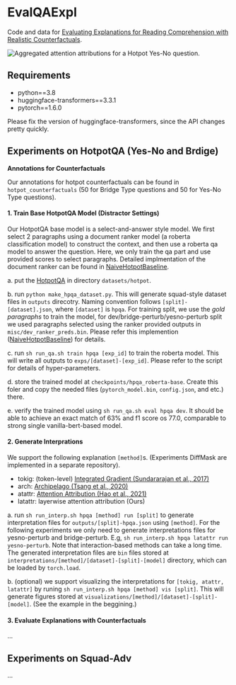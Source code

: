 # EvalQAExpl
Code and data for [Evaluating Explanations for Reading Comprehension with Realistic Counterfactuals](https://arxiv.org/pdf/2104.04515.pdf).

![Aggregated attention attributions for a Hotpot Yes-No question.](https://github.com/xiye17/EvalQAExpl/docs/example_latattr.jpg)

## Requirements
* python==3.8
* huggingface-transformers==3.3.1
* pytorch==1.6.0

Please fix the version of huggingface-transformers, since the API changes pretty quickly.


## Experiments on HotpotQA (Yes-No and Brdige)

**Annotations for Counterfactuals**

Our annotations for hotpot counterfactuals can be found in `hotpot_counterfactuals` (50 for Bridge Type questions and 50 for Yes-No Type questions).

#### 1. Train Base HotpotQA Model (Distractor Settings)
Our HotpotQA base model is a select-and-answer style model. We first select 2 paragraphs using a document ranker model (a roberta classification model) to construct the context, and then use a roberta qa model to answer the question. Here, we only train the qa part and use provided scores to select paragraphs.  Detailed implmentation of the document ranker can be found in [NaiveHotpotBaseline](https://github.com/xiye17/NaiveHotpotBaseline).

a. put the [HotpotQA](https://hotpotqa.github.io/) in directory `datasets/hotpot`.

b. run `python make_hpqa_dataset.py`. This will generate squad-style dataset files in `outputs` direcotry. Naming convention follows `[split]-[dataset].json`, where `[dataset]` is `hpqa`. For training split, we use the *gold paragraphs* to train the model, for dev/bridge-perturb/yesno-perturb split we used paragraphs selected using the ranker provided outputs in `misc/dev_ranker_preds.bin`. Please refer this implemention ([NaiveHotpotBaseline](https://github.com/xiye17/NaiveHotpotBaseline)) for details.

c. run `sh run_qa.sh train hpqa [exp_id]` to train the roberta model. This will write all outputs to `exps/[dataset]-[exp_id]`. Please refer to the script for details of hyper-parameters.

d. store the trained model at `checkpoints/hpqa_roberta-base`. Create this foler and copy the needed files (`pytorch_model.bin`, `config.json`, and etc.) there.

e. verify the trained model using `sh run_qa.sh eval hpqa dev`. It should be able to achieve an exact match of 63% and f1 score os 77.0, comparable to strong single vanilla-bert-based model.


#### 2. Generate Interprations
We support the following explanation `[method]`s. (Experiments DiffMask are implemented in a separate repository).
* tokig: (token-level) [Integrated Gradient (Sundararajan et al., 2017)](https://arxiv.org/abs/1703.01365)
* arch: [Archipelago (Tsang et al., 2020)]()
* atattr:  [Attention Attribution (Hao et al., 2021)](https://arxiv.org/abs/2004.11207)
* latattr: layerwise attention attribution (Ours)


a. run `sh run_interp.sh hpqa [method] run [split]` to generate interpretation files for `outputs/[split]-hpqa.json` using `[method]`. For the following experiments we only need to generate interpretations files for yesno-perturb and bridge-perturb. E.g, `sh run_interp.sh hpqa latattr run yesno-perturb`. Note that interaction-based methods can take a long time. The generated interpretation files are `bin` files stored at `interpretations/[method]/[dataset]-[split]-[model]` directory, which can be loaded by `torch.load`.

b. (optional) we support visualizing the interpretations for `[tokig, atattr, latattr]` by runing `sh run_interp.sh hpqa [method] vis [split]`. This will generate figures stored at `visualizations/[method]/[dataset]-[split]-[model]`. (See the example in the beggining.)


#### 3. Evaluate Explanations with Counterfactuals
...

## Experiments on Squad-Adv
...
